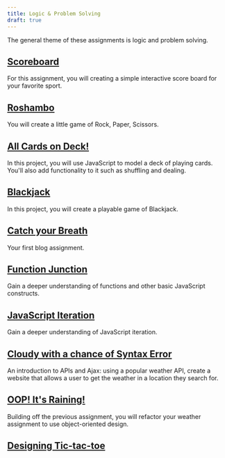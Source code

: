 ```yaml
---
title: Logic & Problem Solving
draft: true
---
```


The general theme of these assignments is logic and problem solving.

## [Scoreboard](./scoreboard)

For this assignment, you will creating a simple interactive score board for your favorite sport.

## [Roshambo](./roshambo)

You will create a little game of Rock, Paper, Scissors.

## [All Cards on Deck!](./all-cards-on-deck)

In this project, you will use JavaScript to model a deck of playing cards. You'll also add functionality to it such as shuffling and dealing.

## [Blackjack](./blackjack)

In this project, you will create a playable game of Blackjack.

## [Catch your Breath](./catch-your-breath)

Your first blog assignment.

## [Function Junction](./function-junction)

Gain a deeper understanding of functions and other basic JavaScript constructs.

## [JavaScript Iteration](./js-iteration)

Gain a deeper understanding of JavaScript iteration.

## [Cloudy with a chance of Syntax Error](./weather-api)

An introduction to APIs and Ajax: using a popular weather API, create a website that allows a user to get the weather in a location they search for.

## [OOP! It's Raining!](./weather-oop)

Building off the previous assignment, you will refactor your weather assignment to use object-oriented design.

## [Designing Tic-tac-toe](./designing-tic-tac-toe)
